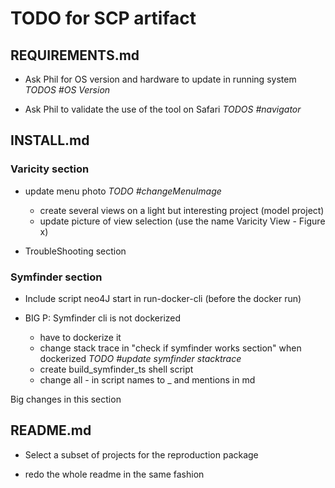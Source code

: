# TODO for SCP artifact

## REQUIREMENTS.md

- Ask Phil for OS version and hardware to update in running system _TODOS #OS Version_

- Ask Phil to validate the use of the tool on Safari _TODOS #navigator_


## INSTALL.md

### Varicity section

- update menu photo _TODO #changeMenuImage_
    - create several views on a light but interesting project (model project)
    - update picture of view selection  (use the name Varicity View - Figure x)

- TroubleShooting section


### Symfinder section

- Include script neo4J start in run-docker-cli (before the docker run)

- BIG P: Symfinder cli is not dockerized
    - have to dockerize it
    - change stack trace in "check if symfinder works section" when dockerized _TODO #update symfinder stacktrace_
    - create build_symfinder_ts shell script
    - change all - in script names to _ and mentions in md

Big changes in this section

## README.md

- Select a subset of projects for the reproduction package

- redo the whole readme in the same fashion
